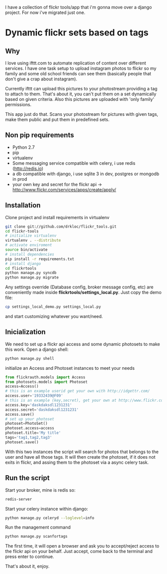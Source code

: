 I have a collection of flickr tools/app that i'm gonna move over a django project. For now i've migrated just one.

# Dynamic flickr sets based on tags

## Why 

I love using ifttt.com to automate replication of content over different services. I have one task setup to upload instagram photos to flickr so my family and some old school friends can see them (basically people that don't give a crap about instagram). 

Currently ifttt can upload this pictures to your photostream providing a tag to attach to them. That's about it, you can't put them on a set dynamically based on given criteria. Also this pictures are uploaded with 'only family' permissions.

This app just do that. Scans your photostream for pictures with given tags, make them public and put them in predefined sets.

## Non pip requirements

+ Python 2.7
+ pip
+ virtualenv
+ Some messaging service compatible with celery, i use redis (http://redis.io)
+ a db compatible with django, i use sqlite 3 in dev, postgres or mongodb in prod
+ your own key and secret for the flickr api -> http://www.flickr.com/services/apps/create/apply/

## Installation

Clone project and install requirements in virtualenv

```bash
git clone git://github.com/drkloc/flickr_tools.git
cd flickr-tools
# initialize virtualenv
virtualenv . --distribute
# activate enviroment
source bin/activate
# install dependencies
pip install -r requirements.txt
# install django
cd flickrtools
python manage.py syncdb
python manage.py migrate

```

Any settings override (Database config, broker message config, etc) are conveniently made inside **flickrtools/settings_local.py**. Just copy the demo file:

```bash
cp settings_local_demo.py settings_local.py
```

and start customizing whatever you want/need.

## Inicialization

We need to set up a flickr api access and some dynamic photosets to make this work. Open a django shell:

```bash
python manage.py shell
```

initialize an Access and Photoset instances to meet your needs

```python
from flickrauth.models import Access
from photosets.models import Photoset
access=Access()
# this is an example userid get your own with http://idgettr.com/
access.user='19332439@F09'
# this is an example (key,secret), get your own at http://www.flickr.com/services/apps/create/apply/
access.key='daskdaksdl1231231'
access.secret='daskdaksdl1231231'
access.save()
# set up your photoset
photoset=PhotoSet()
photoset.access=access
photoset.title='My title'
tags='tag1,tag2,tag3'
photoset.save()
```

With this two instances the script will search for photos that belongs to the user and have all those tags. It will then create the photoset, if it does not exits in flickr, and assing them to the photoset via a async celery task.

## Run the script

Start your broker, mine is redis so:

```bash
redis-server
```

Start your celery instance within django:

```bash
python manage.py celeryd --loglevel=info
```

Run the management command

```bash
python manage.py scanfortags
```

The first time, it will open a browser and ask you to accept/reject access to the flickr api on your behalf. Just accept, come back to the terminal and press enter to continue.

That's about it, enjoy.
